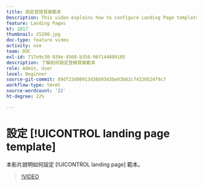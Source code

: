 ```yaml
---
title: 設定登陸頁面範本
Description: This video explains how to configure Landing Page templates in Adobe Campaign Standard.
feature: Landing Pages
kt: 1817
thumbnail: 25200.jpg
doc-type: feature video
activity: use
team: DOC
exl-id: 717e9c30-939e-4560-b358-96f144009105
description: 了解如何設定登錄頁面範本
role: Admin, User
level: Beginner
source-git-commit: 89df23d00913d36b93d3be03b62c74320524f9c7
workflow-type: tm+mt
source-wordcount: '22'
ht-degree: 22%

---
```


# 設定 [!UICONTROL landing page template]

本影片說明如何設定 [!UICONTROL landing page] 範本。

>[!VIDEO](https://video.tv.adobe.com/v/25200/?quality=12&learn=on)

